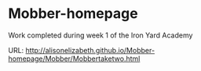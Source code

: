 Mobber-homepage
===============

Work completed during week 1 of the Iron Yard Academy 

URL: http://alisonelizabeth.github.io/Mobber-homepage/Mobber/Mobbertaketwo.html
